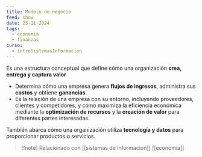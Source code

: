 ```yaml
---
title: Modelo de negocio
feed: show
date: 25-11-2024
tags:
  - economia
  - finanzas
curso:
  - introSistemasInformacion
---
```

Es una estructura conceptual que define cómo una organización **crea, entrega y captura valor**

- Determina cómo una empresa genera **flujos de ingresos**, administra sus **costos** y obtiene **ganancias**. 
- Es la relación de una empresa con su entorno, incluyendo proveedores, clientes y competidores, y cómo maximiza la eficiencia económica mediante la **optimización de recursos** y la **creación de valor** para diferentes partes interesadas.

También abarca cómo una organización utiliza **tecnología y datos** para proporcionar productos o servicios. 

>[!note] Relacionado con [[sistemas de informacion]] [[economia]] 

